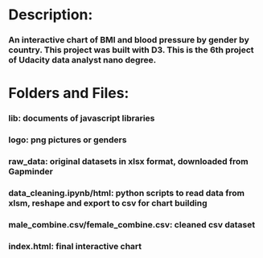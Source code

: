 # Description:
### An interactive chart of BMI and blood pressure by gender by country. This project was built with D3. This is the 6th project of Udacity data analyst nano degree.

# Folders and Files:
### lib: documents of javascript libraries
### logo: png pictures or genders
### raw_data: original datasets in xlsx format, downloaded from Gapminder
### data_cleaning.ipynb/html: python scripts to read data from xlsm, reshape and export to csv for chart building
### male_combine.csv/female_combine.csv: cleaned csv dataset 
### index.html: final interactive chart